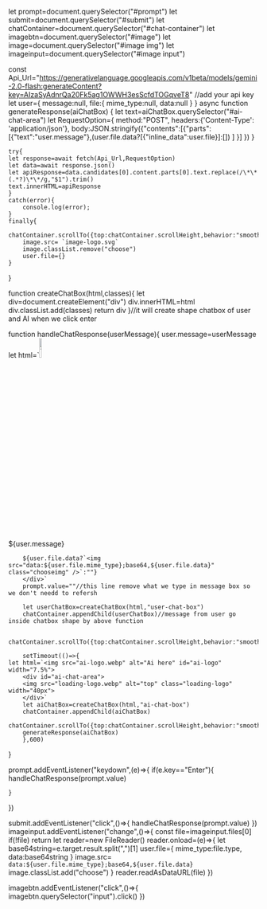 let prompt=document.querySelector("#prompt")
let submit=document.querySelector("#submit")
let chatContainer=document.querySelector("#chat-container")
let imagebtn=document.querySelector("#image")
let image=document.querySelector("#image img")
let imageinput=document.querySelector("#image input")


const Api_Url="https://generativelanguage.googleapis.com/v1beta/models/gemini-2.0-flash:generateContent?key=AIzaSyAdnrQa20Fk5ag1OWWH3esScfdTOGqveT8" //add your api key
let user={
    message:null,
    file:{
        mime_type:null,
        data:null
    }
}
async function generateResponse(aiChatBox) {
    let text=aiChatBox.querySelector("#ai-chat-area")
    let RequestOption={
        method:"POST",
        headers:{'Content-Type': 'application/json'},
        body:JSON.stringify({"contents":[{"parts":[{"text":"user.message"},(user.file.data?[{"inline_data":user.file}]:[])
    ]
    }]
    })
    }

    try{
    let response=await fetch(Api_Url,RequestOption)
    let data=await response.json()
    let apiResponse=data.candidates[0].content.parts[0].text.replace(/\*\*(.*?)\*\*/g,"$1").trim()
    text.innerHTML=apiResponse
    }
    catch(error){
        console.log(error);
    }
    finally{
        chatContainer.scrollTo({top:chatContainer.scrollHeight,behavior:"smooth"})
        image.src= `image-logo.svg`
        image.classList.remove("choose")
        user.file={}
    }
}

function createChatBox(html,classes){
    let div=document.createElement("div")
    div.innerHTML=html
    div.classList.add(classes)
    return div
}//it will create shape chatbox of user and AI when we click enter

function handleChatResponse(userMessage){
    user.message=userMessage
    let html=`<img src="user-logo.webp" alt="You are here" id="user-logo" width="10%">
        <div id="user-chat-area">
        ${user.message}
       
        ${user.file.data?`<img src="data:${user.file.mime_type};base64,${user.file.data}" class="chooseimg" />`:""}
        </div>`
        prompt.value=""//this line remove what we type in message box so we don't needd to refersh

        let userChatBox=createChatBox(html,"user-chat-box")
        chatContainer.appendChild(userChatBox)//message from user go inside chatbox shape by above function

        chatContainer.scrollTo({top:chatContainer.scrollHeight,behavior:"smooth"})

        setTimeout(()=>{
    let html=`<img src="ai-logo.webp" alt="Ai here" id="ai-logo" width="7.5%">
        <div id="ai-chat-area">
        <img src="loading-logo.webp" alt="top" class="loading-logo" width="40px">
        </div>`
        let aiChatBox=createChatBox(html,"ai-chat-box")
        chatContainer.appendChild(aiChatBox)
        chatContainer.scrollTo({top:chatContainer.scrollHeight,behavior:"smooth"})
        generateResponse(aiChatBox)
        },600)
}

prompt.addEventListener("keydown",(e)=>{
    if(e.key=="Enter"){
    handleChatResponse(prompt.value)

    }
})

submit.addEventListener("click",()=>{
    handleChatResponse(prompt.value)
})
imageinput.addEventListener("change",()=>{
    const file=imageinput.files[0]
    if(!file) return
    let reader=new FileReader()
    reader.onload=(e)=>{
        let base64string=e.target.result.split(",")[1]
        user.file={
            mime_type:file.type,
            data:base64string
        }
        image.src= `data:${user.file.mime_type};base64,${user.file.data}`
        image.classList.add("choose")
    }
    reader.readAsDataURL(file)
})

imagebtn.addEventListener("click",()=>{
    imagebtn.querySelector("input").click()
})
